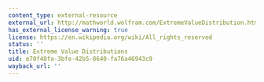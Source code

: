 ```yaml
---
content_type: external-resource
external_url: http://mathworld.wolfram.com/ExtremeValueDistribution.html
has_external_license_warning: true
license: https://en.wikipedia.org/wiki/All_rights_reserved
status: ''
title: Extreme Value Distributions
uid: e70f48fa-3bfe-42b5-8640-fa76a46943c9
wayback_url: ''
---
```

